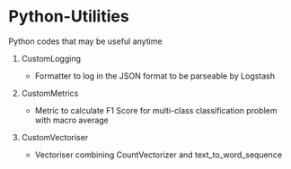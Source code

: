 # Python-Utilities

Python codes that may be useful anytime

1. CustomLogging

   * Formatter to log in the JSON format to be parseable by Logstash

2. CustomMetrics

   * Metric to calculate F1 Score for multi-class classification problem with macro average

3. CustomVectoriser

   * Vectoriser combining CountVectorizer and text_to_word_sequence
